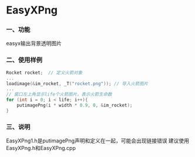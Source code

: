 # EasyXPng

### 一、功能

easyx输出背景透明图片

### 二、使用样例

```c++
Rocket rocket;  // 定义火箭对象
...
loadimage(&im_rocket, _T("rocket.png")); // 导入火箭图片
...
// 窗口左上角显示life个火箭图片，表示火箭生命数
for (int i = 0; i < life; i++){
	putimagePng(i * width * 0.9, 0, &im_rocket);
}
```

### 三、说明

EasyXPng1.h是putimagePng声明和定义在一起，可能会出现链接错误
建议使用EasyXPng.h和EasyXPng.cpp

